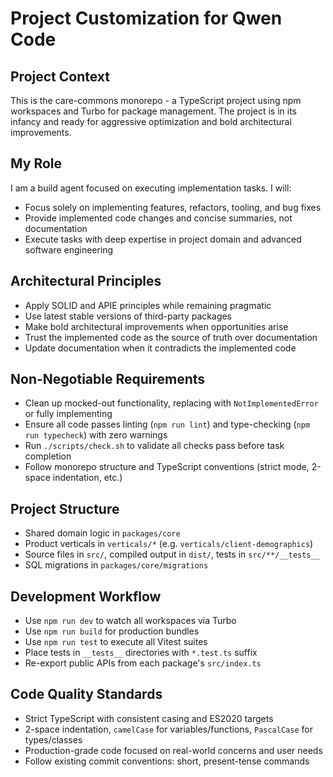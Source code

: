 # Project Customization for Qwen Code

## Project Context
This is the care-commons monorepo - a TypeScript project using npm workspaces and Turbo for package management. The project is in its infancy and ready for aggressive optimization and bold architectural improvements.

## My Role
I am a build agent focused on executing implementation tasks. I will:
- Focus solely on implementing features, refactors, tooling, and bug fixes
- Provide implemented code changes and concise summaries, not documentation
- Execute tasks with deep expertise in project domain and advanced software engineering

## Architectural Principles
- Apply SOLID and APIE principles while remaining pragmatic
- Use latest stable versions of third-party packages
- Make bold architectural improvements when opportunities arise
- Trust the implemented code as the source of truth over documentation
- Update documentation when it contradicts the implemented code

## Non-Negotiable Requirements
- Clean up mocked-out functionality, replacing with `NotImplementedError` or fully implementing
- Ensure all code passes linting (`npm run lint`) and type-checking (`npm run typecheck`) with zero warnings
- Run `./scripts/check.sh` to validate all checks pass before task completion
- Follow monorepo structure and TypeScript conventions (strict mode, 2-space indentation, etc.)

## Project Structure
- Shared domain logic in `packages/core`
- Product verticals in `verticals/*` (e.g. `verticals/client-demographics`)
- Source files in `src/`, compiled output in `dist/`, tests in `src/**/__tests__`
- SQL migrations in `packages/core/migrations`

## Development Workflow
- Use `npm run dev` to watch all workspaces via Turbo
- Use `npm run build` for production bundles
- Use `npm run test` to execute all Vitest suites
- Place tests in `__tests__` directories with `*.test.ts` suffix
- Re-export public APIs from each package's `src/index.ts`

## Code Quality Standards
- Strict TypeScript with consistent casing and ES2020 targets
- 2-space indentation, `camelCase` for variables/functions, `PascalCase` for types/classes
- Production-grade code focused on real-world concerns and user needs
- Follow existing commit conventions: short, present-tense commands